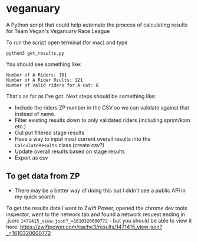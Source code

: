 # veganuary

A Python script that could help automate the process of calculating results for Team Vegan's Veganuary Race League

To run the script open terminal (for mac) and type
```
python3 get_results.py
```

You should see something like:
```
Number of A Riders: 101
Number of A Rider Rsults: 121
Number of valid riders for A cat: 8
```

That's as far as I've got. Next steps should be something like:
- Include the riders ZP number in the CSV so we can validate against that instead of name.
- Filter existing results down to only validated riders (including sprint/kom etc.)
- Out put filtered stage results
- Have a way to input most current overall results into the `CalculateResults` class (create csv?)
- Update overall results based on stage results
- Export as csv

## To get data from ZP
- There may be a better way of doing this but I didn't see a public API in my quick search

To get the results data I went to Zwift Power, opened the chrome dev tools inspector, went to the network tab and found a network request ending in .json: `1471415_view.json?_=1610320600772` - but you should be able to view it here: https://zwiftpower.com/cache3/results/1471415_view.json?_=1610320600772
